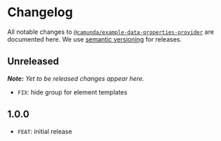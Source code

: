# Changelog

All notable changes to [`@camunda/example-data-properties-provider`](https://github.com/bpmn-io/bpmn-js-json-data-provider) are documented here. We use [semantic versioning](http://semver.org/) for releases.

## Unreleased

___Note:__ Yet to be released changes appear here._

* `FIX`: hide group for element templates

## 1.0.0

* `FEAT`: initial release

